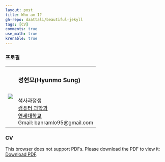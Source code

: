 ```yaml
---
layout: post
title: Who am I?
gh-repo: daattali/beautiful-jekyll
tags: [CV]
comments: true
use_math: true
krenable: true
---
```

### 프로필
<table style="border:hidden">
    <tr>
        <td>
            <img src="https://banramlo.github.io/assets/post/1995-08-29-WhoAmI/HyunmoSung.jpg">
        </td>
        <td>
            <h3> 성현모(Hyunmo Sung)</h3><br>
            석사과정생<br>
            <a style="color:black" href="https://cs.yonsei.ac.kr/cs/index.do"><U>컴퓨터 과학과</U></a><br>
            <a style="color:black" href="https://www.yonsei.ac.kr/sc/index.jsp"><U>연세대학교</U></a><br>
            Gmail: banramlo95@gmail.com
        </td>
    </tr>
</table>

### CV
<object data="https://banramlo.github.io/assets/pdf/CV.pdf" type="application/pdf" width="100%" height="930">
<p>This browser does not support PDFs. Please download the PDF to view it: 
<a href="https://banramlo.github.io/assets/pdf/CV.pdf">Download PDF</a>.</p>
</object>